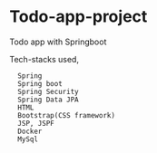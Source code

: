 # Todo-app-project
Todo app with Springboot 

Tech-stacks used,

      Spring
      Spring boot
      Spring Security
      Spring Data JPA
      HTML
      Bootstrap(CSS framework)
      JSP, JSPF
      Docker
      MySql 
   
